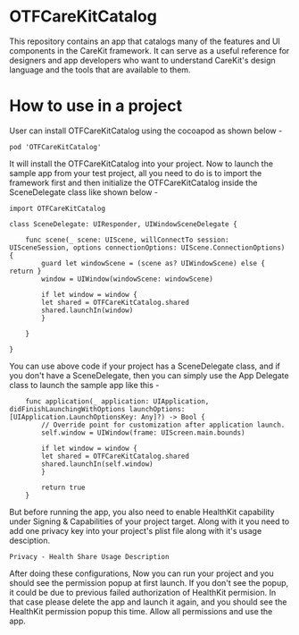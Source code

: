 # OTFCareKitCatalog

This repository contains an app that catalogs many of the features and UI
components in the CareKit framework. It can serve as a useful reference for
designers and app developers who want to understand CareKit's design language
and the tools that are available to them.


# How to use in a project


User can install OTFCareKitCatalog using the cocoapod as shown below -

```
pod 'OTFCareKitCatalog'
```

It will install the OTFCareKitCatalog into your project. Now to launch the sample app from your test project, all you need to do is to import the framework first and then initialize the OTFCareKitCatalog inside the SceneDelegate class like shown below -


```
import OTFCareKitCatalog

class SceneDelegate: UIResponder, UIWindowSceneDelegate {

    func scene(_ scene: UIScene, willConnectTo session: UISceneSession, options connectionOptions: UIScene.ConnectionOptions) {
        guard let windowScene = (scene as? UIWindowScene) else { return }
        window = UIWindow(windowScene: windowScene)
        
        if let window = window {
        let shared = OTFCareKitCatalog.shared
        shared.launchIn(window)
        }
        
    }

}
```
You can use above code if your project has a SceneDelegate class, and if you don't have a SceneDelegate, then you can simply use the App Delegate class to launch the sample app like this - 

```
    func application(_ application: UIApplication,      didFinishLaunchingWithOptions launchOptions: [UIApplication.LaunchOptionsKey: Any]?) -> Bool {
        // Override point for customization after application launch.
        self.window = UIWindow(frame: UIScreen.main.bounds)
    
        if let window = window {
        let shared = OTFCareKitCatalog.shared
        shared.launchIn(self.window)
        }
    
        return true
    }
```

But before running the app, you also need to enable HealthKit capability under Signing & Capabilities of your project target. Along with it you need to add one privacy key into your project's plist file along with it's usage desciption.


```
Privacy - Health Share Usage Description

```


After doing these configurations, Now you can run your project and you should see the permission popup at first launch. If you don't see the popup, it could be due to previous failed authorization of HealthKit permision. In that case please delete the app and launch it again, and you should see the HealthKit permission popup this time. Allow all permissions and use the app.
